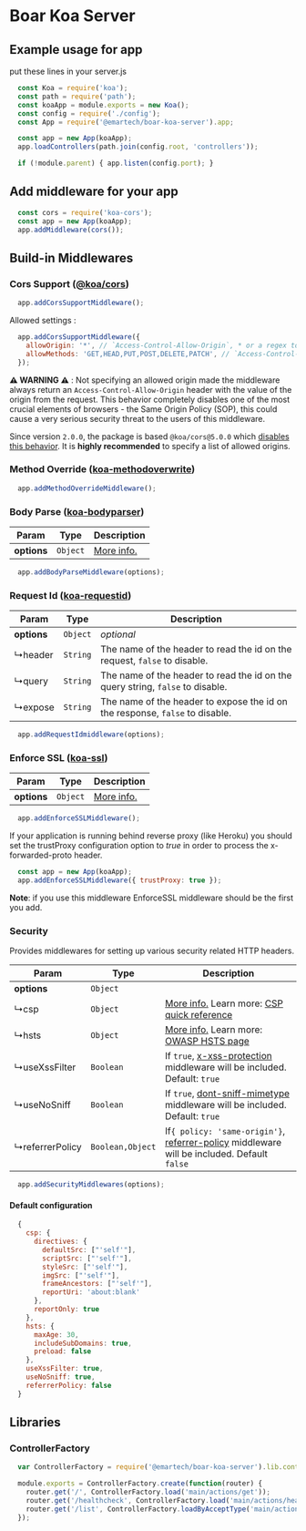 # Boar Koa Server

## Example usage for app

put these lines in your server.js
``` javascript
  const Koa = require('koa');
  const path = require('path');
  const koaApp = module.exports = new Koa();
  const config = require('./config');
  const App = require('@emartech/boar-koa-server').app;

  const app = new App(koaApp);
  app.loadControllers(path.join(config.root, 'controllers'));

  if (!module.parent) { app.listen(config.port); }
```

## Add middleware for your app
``` javascript
  const cors = require('koa-cors');
  const app = new App(koaApp);
  app.addMiddleware(cors());
```

## Build-in Middlewares

### Cors Support ([@koa/cors](https://www.npmjs.com/package/@koa/cors))

``` javascript
  app.addCorsSupportMiddleware();
```

Allowed settings :
``` javascript
  app.addCorsSupportMiddleware({
    allowOrigin: '*', // `Access-Control-Allow-Origin`, * or a regex to filter allowed origins (for instance /emarsys.(com|net)$/)
    allowMethods: 'GET,HEAD,PUT,POST,DELETE,PATCH', // `Access-Control-Allow-Methods`
  });
```

**⚠️ WARNING ⚠️** : 
Not specifying an allowed origin made the middleware always return an `Access-Control-Allow-Origin` header with the value of the origin from the request. This behavior completely disables one of the most crucial elements of browsers - the Same Origin Policy (SOP), this could cause a very serious security threat to the users of this middleware.

Since version `2.0.0`, the package is based `@koa/cors@5.0.0` which
[disables this behavior](https://www.npmjs.com/package/@koa/cors/v/5.0.0#breaking-change-between-50-and-40).
It is **highly recommended** to specify a list of allowed origins.

### Method Override ([koa-methodoverwrite](https://github.com/koa-modules/methodoverride))

``` javascript
  app.addMethodOverrideMiddleware();
```

### Body Parse ([koa-bodyparser](https://github.com/koajs/body-parser))

| Param | Type  | Description |
| ----- | ----- | ----------- |
| __options__ | `Object` | [More info.](https://github.com/koajs/bodyparser#options) |

``` javascript
  app.addBodyParseMiddleware(options);
```

### Request Id ([koa-requestid](https://github.com/seegno/koa-requestid))

| Param | Type  | Description |
| ----- | ----- | ----------- |
| __options__ | `Object` | _optional_ |
| ↳header | `String` | The name of the header to read the id on the request, `false` to disable. |
| ↳query  | `String` | The name of the header to read the id on the query string, `false` to disable. |
| ↳expose | `String` | The name of the header to expose the id on the response, `false` to disable. |

``` javascript
  app.addRequestIdmiddleware(options);
```

### Enforce SSL ([koa-ssl](https://github.com/jclem/koa-ssl))

| Param | Type  | Description |
| ----- | ----- | ----------- |
| __options__ | `Object` | [More info.](https://github.com/jclem/koa-ssl#use) |

``` javascript
  app.addEnforceSSLMiddleware();
```

If your application is running behind reverse proxy (like Heroku) you should set the trustProxy configuration option to *true* in order to process the x-forwarded-proto header.

``` javascript
  const app = new App(koaApp);
  app.addEnforceSSLMiddleware({ trustProxy: true });
```

__Note__: if you use this middleware EnforceSSL middleware should be the first you add.

### Security
Provides middlewares for setting up various security related HTTP headers.

| Param | Type  | Description |
| ----- | ----- | ----------- |
| __options__ | `Object` |  |
| ↳csp | `Object` | [More info.](https://github.com/helmetjs/csp) Learn more: [CSP quick reference](http://content-security-policy.com/) |
| ↳hsts | `Object` | [More info.](https://github.com/helmetjs/hsts) Learn more: [OWASP HSTS page](https://www.owasp.org/index.php/HTTP_Strict_Transport_Security) |
| ↳useXssFilter | `Boolean` | If `true`, [x-xss-protection](https://github.com/helmetjs/x-xss-protection) middleware will be included. Default: `true` |
| ↳useNoSniff | `Boolean` |  If `true`, [dont-sniff-mimetype](https://github.com/helmetjs/dont-sniff-mimetype) middleware will be included. Default: `true` |
| ↳referrerPolicy| `Boolean,Object` | If`{ policy: 'same-origin'}`, [referrer-policy](https://github.com/helmetjs/referrer-policy) middleware will be included. Default `false` |

``` javascript
  app.addSecurityMiddlewares(options);
```

#### Default configuration
``` javascript
  {
    csp: {
      directives: {
        defaultSrc: ["'self'"],
        scriptSrc: ["'self'"],
        styleSrc: ["'self'"],
        imgSrc: ["'self'"],
        frameAncestors: ["'self'"],
        reportUri: 'about:blank'
      },
      reportOnly: true
    },
    hsts: {
      maxAge: 30,
      includeSubDomains: true,
      preload: false
    },
    useXssFilter: true,
    useNoSniff: true,
    referrerPolicy: false
  }
```


## Libraries

### ControllerFactory
``` javascript
  var ControllerFactory = require('@emartech/boar-koa-server').lib.controllerFactory;

  module.exports = ControllerFactory.create(function(router) {
    router.get('/', ControllerFactory.load('main/actions/get'));
    router.get('/healthcheck', ControllerFactory.load('main/actions/healthcheck/get'));
    router.get('/list', ControllerFactory.loadByAcceptType('main/actions/list/get'));
  });
```

